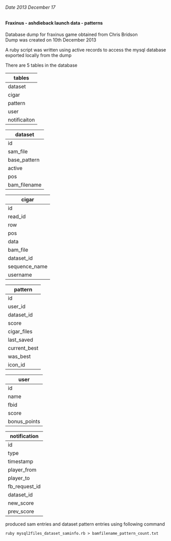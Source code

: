 ###### Date 2013 December 17
#### Fraxinus - ashdieback launch data - patterns 

Database dump for fraxinus game obtained from Chris Bridson  
Dump was created on 10th December 2013

A ruby script was written using active records to access the mysql database exported locally from the dump

There are 5 tables in the database

|tables
|------
|dataset
|cigar
|pattern
|user
|notificaiton


|dataset
|------
| id
| sam_file
| base_pattern
| active
| pos
| bam_filename


|cigar
|------
| id
| read_id
| row
| pos
| data
| bam_file
| dataset_id
| sequence_name
| username

|pattern
|------
|id
|user_id
|dataset_id
|score
|cigar_files
|last_saved
|current_best
|was_best
|icon_id


|user
|------
|id
|name
|fbid
|score
|bonus_points
  
|notification
|------
|id
|type
|timestamp
|player_from
|player_to
|fb_request_id
|dataset_id
|new_score
|prev_score

produced sam entries and dataset pattern entries using following command

`ruby mysql2files_dataset_saminfo.rb > bamfilename_pattern_count.txt`  


